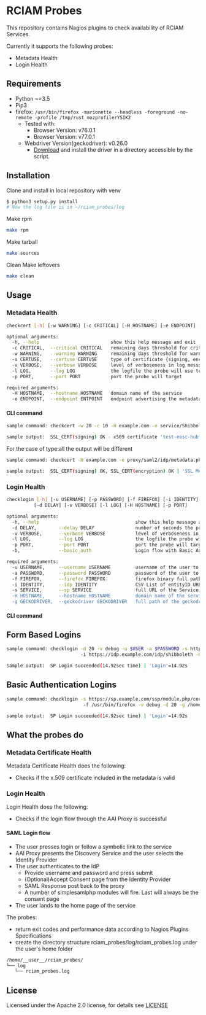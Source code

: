 # RCIAM Probes

This repository contains Nagios plugins to check availability of RCIAM Services.

Currently it supports the following probes:
* Metadata Health
* Login Health

## Requirements
* Python ~=3.5
* Pip3
* firefox: ```/usr/bin/firefox -marionette --headless -foreground -no-remote -profile /tmp/rust_mozprofilerYSIK2```
  * Tested with:
    * Browser Version: v76.0.1
    * Browser Version: v77.0.1
  * Webdriver Version(geckodriver): v0.26.0
    * [Download](https://github.com/mozilla/geckodriver/releases) and install the driver in a directory accessible by the script.

## Installation
Clone and install in local repository with venv
```bash
$ python3 setup.py install
# Now the log file is in ~/rciam_probes/log 
```
Make rpm
```bash
make rpm
```
Make tarball
```bash
make sources
```
Clean Make leftovers
```bash
make clean
```
## Usage
### Metadata Health
```bash
checkcert [-h] [-w WARNING] [-c CRITICAL] [-H HOSTNAME] [-e ENDPOINT] [-s CERTUSE] [-l LOG] [-v VERBOSE] [-p PORT]

optional arguments:
  -h, --help                          show this help message and exit
  -c CRITICAL,  --critical CRITICAL   remaining days threshold for critical
  -w WARNING,   --warning WARNING     remaining days threshold for warning
  -s CERTUSE,   --certuse CERTUSE     type of certificate {signing, encryption, all}
  -v VERBOSE,   --verbose VERBOSE     level of verboseness in log messages {debug,info,warning,error,critical}
  -l LOG,       --log LOG             the logfile the probe will use to append its messages, provide full path
  -p PORT,      --port PORT           port the probe will target

required arguments:
  -H HOSTNAME,  --hostname HOSTNAME   domain name of the service
  -e ENDPOINT,  --endpoint ENTPOINT   endpoint advertising the metadata
```
#### CLI command
```bash
sample command: checkcert -w 20 -c 10 -H example.com -e service/Shibboleth.sso/Metadata -t signing

sample output:  SSL_CERT(signing) OK - x509 certificate 'test-eosc-hub.ggus.eu' from 'KIT-CA' is valid until 2022-05-17 10:00:00 (expires in 727 days) | 'SSL Metadata Cert'=727;20;10;0;3650
```
For the case of type:all the output will be different
```bash
sample command: checkcert -H example.com -e proxy/saml2/idp/metadata.php -w 20 -c 10 -t all

sample output:  SSL_CERT(signing) OK, SSL_CERT(encryption) OK | 'SSL Metadata Cert Status'=0
```
### Login Health
```bash
checklogin [-h] [-u USERNAME] [-p PASSWORD] [-f FIREFOX] [-i IDENTITY] [-s SERVICE] [-b|--basic_auth]
          [-d DELAY] [-v VERBOSE] [-l LOG] [-H HOSTNAME] [-p PORT]

optional arguments:
  -h, --help                                   show this help message and exit
  -d DELAY,        --delay DELAY               number of seconds the probe will wait for the page to load
  -v VERBOSE,      --verbose VERBOSE           level of verboseness in log messages {debug,info,warning,error,critical}
  -l LOG,          --log LOG                   the logfile the probe will use to append its messages, provide full path
  -p PORT,         --port PORT                 port the probe will target
  -b,              --basic_auth                Login flow with Basic Authentication

required arguments:
  -u USERNAME,     --username USERNAME         username of the user to be authenticated
  -a PASSWORD,     --password PASSWORD         password of the user to be authenticated
  -f FIREFOX,      --firefox FIREFOX           firefox binary full path
  -i IDENTITY,     --idp IDENTITY              CSV List of entityID URL of the identity provider, e.g. https://idp.example.com/idp/shibboleth,https://egi.eu/idp/shibboleth. Each entry represents a Discovery page hop
  -s SERVICE,      --sp SERVICE                full URL of the Service Provider's authentication link the probe will test.
  -H HOSTNAME,     --hostname HOSTNAME         domain name of the service
  -g GECKODRIVER,  --geckodriver GECKODRIVER   full path of the geckodriver executable(binary included)
```
#### CLI command
## Form Based Logins
```bash
sample command: checklogin -d 20 -v debug -u $USER -a $PASSWORD -s https://example.com/ssp/module.php/core/authenticate.php?as=test-sp
                           -i https://idp.example.com/idp/shibboleth -H example.com -g /home/user/rciam_probes/bin/geckodriver

sample output:  SP Login succeeded(14.92sec time) | 'Login'=14.92s
```
## Basic Authentication Logins
```bash
sample command: checklogin -s https://sp.example.com/ssp/module.php/core/authenticate.php?as=test-sp -i https://idp.example.com/idp/shibboleth
                            -f /usr/bin/firefox -v debug -d 20 -g /home/user/rciam_probes/bin/geckodriver -u $USER -a $PASSWORD --basic_auth

sample output:  SP Login succeeded(14.92sec time) | 'Login'=14.92s
```

## What the probes do

### Metadata Certificate Health

Metadata Certificate Health does the following:

* Checks if the x.509 certificate included in the metadata is valid

### Login Health

Login Health does the following:
* Checks if the login flow through the AAI Proxy is successful 

#### SAML Login flow
* The user presses login or follow a symbolic link to the service
* AAI Proxy presents the Discovery Service and the user selects the Identity Provider
* The user authenticates to the IdP
  * Provide username and password and press submit
  * (Optional)Accept Consent page from the Identity Provider
  * SAML Response post back to the proxy
  * A number of simplesamlphp modules will fire. Last will always be the consent page
* The user lands to the home page of the service

The probes:
 * return exit codes and performance data according to Nagios Plugins Specifications
 * create the directory structure rciam_probes/log/rciam_probes.log under the user's home folder
 ```bash
 /home/__user__/rciam_probes/
└── log
    └── rciam_probes.log
```

## License
Licensed under the Apache 2.0 license, for details see [LICENSE](https://github.com/rciam/rciam_probes/blob/master/LICENSE)
